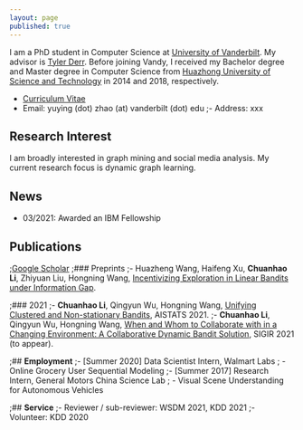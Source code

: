 ```yaml
---
layout: page
published: true
---
```


I am a PhD student in Computer Science at [University of Vanderbilt](https://www.vanderbilt.edu/). My advisor is [Tyler Derr](https://tylersnetwork.github.io/). 
Before joining Vandy, I received my Bachelor degree and Master degree in Computer Science from [Huazhong University of Science and Technology](https://www.hust.edu.cn/) in 2014 and 2018, respectively.

- [Curriculum Vitae](https://marbooooo.github.io/CV.pdf)
- Email: yuying (dot) zhao (at) vanderbilt (dot) edu
;- Address: xxx

## **Research Interest**
I am broadly interested in graph mining and social media analysis. My current research focus is dynamic graph learning.

## **News**
- 03/2021: Awarded an IBM Fellowship


## **Publications**
;[Google Scholar](https://scholar.google.com/citations?user=w2ShljkAAAAJ&hl=en&oi=ao)
;### Preprints
;- Huazheng Wang, Haifeng Xu, **Chuanhao Li**, Zhiyuan Liu, Hongning Wang, [Incentivizing Exploration in Linear Bandits under Information Gap](https://arxiv.org/abs/2104.03860).

;### 2021
;- **Chuanhao Li**, Qingyun Wu, Hongning Wang, [Unifying Clustered and Non-stationary Bandits](http://proceedings.mlr.press/v130/li21c/li21c.pdf), AISTATS 2021.
;- **Chuanhao Li**, Qingyun Wu, Hongning Wang, [When and Whom to Collaborate with in a Changing Environment: A Collaborative Dynamic Bandit Solution](https://arxiv.org/abs/2104.07150), SIGIR 2021 (to appear).

;## **Employment**
;- [Summer 2020] Data Scientist Intern, Walmart Labs
;  - Online Grocery User Sequential Modeling
;- [Summer 2017] Research Intern, General Motors China Science Lab
;  - Visual Scene Understanding for Autonomous Vehicles

;## **Service**
;- Reviewer / sub-reviewer: WSDM 2021, KDD 2021
;- Volunteer: KDD 2020

